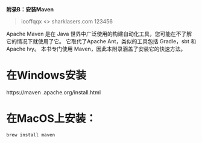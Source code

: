 **附录B：安装Maven**

> iooffqqx <> sharklasers.com 123456

Apache Maven 是在 Java 世界中广泛使用的构建自动化工具，您可能在不了解它的情况下就使用了它。 它取代了Apache Ant，类似的工具包括 Gradle，sbt 和 Apache Ivy。 本书专门使用 Maven，因此本附录涵盖了安装它的快速方法。

# 在Windows安装
https://maven .apache.org/install.html 

# 在MacOS上安装：
```
brew install maven
```



